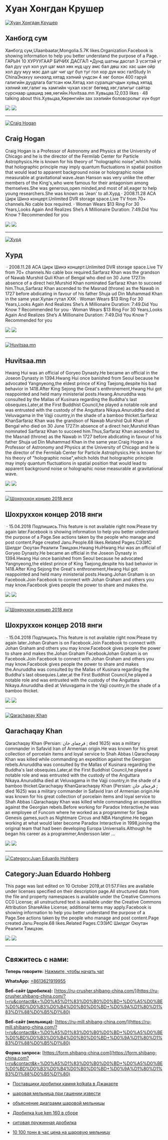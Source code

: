 # Хуан Хонгдан Крушер

<a href="https://swt.shibang-china.com/?l=ru&img&k=%D0%A5%D1%83%D0%B0%D0%BD+%D0%A5%D0%BE%D0%BD%D0%B3%D0%B4%D0%B0%D0%BD+%D0%9A%D1%80%D1%83%D1%88%D0%B5%D1%80" target="_blank">![Хуан Хонгдан Крушер](http://static.shibang-china.com/all-800x300/957.jpg)</a>

## Ханбогд сум
Ханбогд сум,Ulaanbaatar,Mongolia.5.7K likes.Organization.Facebook is showing information to help you better understand the purpose of a Page.&nbsp;&#0183;&#32;ГАРЫН 10 ХУРУУГААР БИЧИХ ДАСГАЛ •Дунд шатны дасгал 3 үсэгтэй үг бал дүү үүл хол уул цаг мал хөх нүд цуу амс бал дөш хэс хас шан ойр хол дуу муу мэс дал цаг чиг цуг бүл туг гол хор дүн мэс галStudy In ChinaЭнэхүү хичээлд хятад хэлний үндсэн 4 хөг болон 400 гаруй галигийн дуудлага багтсан юм.Хятад хэл суралцагчдын хувьд хятад хэлний хөг,галиг нь хамгийн чухал хэсэг бөгөөд хөг,галигыг сайтар сурснаар цаашид зөв,хөгийн.Huvitsaa.mn Хувьцаа.12,033 likes &#183; 48 talking about this.Хувьцаа,Хөрөнгийн зах зээлийн боловсролыг хүн бүрт


<a href="https://whatsapp.shibangsoft.com/WhatsApp.php" target="_blank" title="WhatsApp">![](http://static.shibang-china.com/icon/whatsapp.png)</a> <a href="https://swt.shibang-china.com/?l=ru&icon&k=%D0%A5%D1%83%D0%B0%D0%BD+%D0%A5%D0%BE%D0%BD%D0%B3%D0%B4%D0%B0%D0%BD+%D0%9A%D1%80%D1%83%D1%88%D0%B5%D1%80" target="_blank">![](http://static.shibang-china.com/icon/chat-ru.png)</a>

---

<a href="https://swt.shibang-china.com/?l=ru&img&k=%D0%A5%D1%83%D0%B0%D0%BD+%D0%A5%D0%BE%D0%BD%D0%B3%D0%B4%D0%B0%D0%BD+%D0%9A%D1%80%D1%83%D1%88%D0%B5%D1%80" target="_blank">![Craig Hogan](http://static.shibang-china.com/all-800x300/624.jpg)</a>

## Craig Hogan
Craig Hogan is a Professor of Astronomy and Physics at the University of Chicago and he is the director of the Fermilab Center for Particle Astrophysics.He is known for his theory of &quot;holographic noise&quot;,which holds that holographic principle may imply quantum fluctuations in spatial position that would lead to apparent background noise or holographic noise measurable at gravitational wave.Jean Hanson was very unlike the other members of the King's,who were famous for their antagonism among themselves.She was generous,open minded,and most of all,eager to help young researchers.She was known as 'Jean' to all.Хурд&nbsp;&#0183;&#32; 2008.11.28 АСА Цирк Шинэ концерт.Unlimited DVR storage space.Live TV from 70+ channels.No cable box required.&nbsp;&#0183;&#32;Woman Wears $13 Ring For 30 Years,Looks Again And Realizes She’s A Millionaire Duration: 7:49.Did You Know ? Recommended for you


<a href="https://whatsapp.shibangsoft.com/WhatsApp.php" target="_blank" title="WhatsApp">![](http://static.shibang-china.com/icon/whatsapp.png)</a> <a href="https://swt.shibang-china.com/?l=ru&icon&k=%D0%A5%D1%83%D0%B0%D0%BD+%D0%A5%D0%BE%D0%BD%D0%B3%D0%B4%D0%B0%D0%BD+%D0%9A%D1%80%D1%83%D1%88%D0%B5%D1%80" target="_blank">![](http://static.shibang-china.com/icon/chat-ru.png)</a>

---

<a href="https://swt.shibang-china.com/?l=ru&img&k=%D0%A5%D1%83%D0%B0%D0%BD+%D0%A5%D0%BE%D0%BD%D0%B3%D0%B4%D0%B0%D0%BD+%D0%9A%D1%80%D1%83%D1%88%D0%B5%D1%80" target="_blank">![Хурд](http://static.shibang-china.com/all-800x300/475.jpg)</a>

## Хурд
&nbsp;&#0183;&#32; 2008.11.28 АСА Цирк Шинэ концерт.Unlimited DVR storage space.Live TV from 70+ channels.No cable box required.Sarfaraz Khan was the grandson of Nawab Murshid Quli Khan of Bengal who died on 30 June 1727.In absence of a direct heir,Murshid Khan nominated Sarfaraz Khan to succeed him.Thus,Sarfaraz Khan ascended to the Masnad (throne) as the Nawab in 1727 before abdicating in favour of his father Shuja ud Din Muhammad Khan in the same year.Хулан гутал ХХК&nbsp;&#0183;&#32;Woman Wears $13 Ring For 30 Years,Looks Again And Realizes She’s A Millionaire Duration: 7:49.Did You Know ? Recommended for you&nbsp;&#0183;&#32;Woman Wears $13 Ring For 30 Years,Looks Again And Realizes She’s A Millionaire Duration: 7:49.Did You Know ? Recommended for you


<a href="https://whatsapp.shibangsoft.com/WhatsApp.php" target="_blank" title="WhatsApp">![](http://static.shibang-china.com/icon/whatsapp.png)</a> <a href="https://swt.shibang-china.com/?l=ru&icon&k=%D0%A5%D1%83%D0%B0%D0%BD+%D0%A5%D0%BE%D0%BD%D0%B3%D0%B4%D0%B0%D0%BD+%D0%9A%D1%80%D1%83%D1%88%D0%B5%D1%80" target="_blank">![](http://static.shibang-china.com/icon/chat-ru.png)</a>

---

<a href="https://swt.shibang-china.com/?l=ru&img&k=%D0%A5%D1%83%D0%B0%D0%BD+%D0%A5%D0%BE%D0%BD%D0%B3%D0%B4%D0%B0%D0%BD+%D0%9A%D1%80%D1%83%D1%88%D0%B5%D1%80" target="_blank">![Huvitsaa.mn](http://static.shibang-china.com/all-800x300/139.jpg)</a>

## Huvitsaa.mn
Hwang Hui was an official of Goryeo Dynasty.He became an official in the Joseon Dynasty in 1394.Hwang Hui once banished from Seoul because he advocated Yangnyeong,the eldest prince of King Taejong,despite his bad behavior in 1418.After King Sejong the Great's enthronement,Hwang Hui got reappointed and held many ministerial posts.Hwang.Anuruddha was consulted by the Mallas of Kusinara regarding the Buddha's last obsequies.Later,at the First Buddhist Council,he played a notable role and was entrusted with the custody of the Anguttara Nikaya.Anuruddha died at Veluvagama in the Vajji country,in the shade of a bamboo thicket.Sarfaraz KhanSarfaraz Khan was the grandson of Nawab Murshid Quli Khan of Bengal who died on 30 June 1727.In absence of a direct heir,Murshid Khan nominated Sarfaraz Khan to succeed him.Thus,Sarfaraz Khan ascended to the Masnad (throne) as the Nawab in 1727 before abdicating in favour of his father Shuja ud Din Muhammad Khan in the same year.Craig Hogan is a Professor of Astronomy and Physics at the University of Chicago and he is the director of the Fermilab Center for Particle Astrophysics.He is known for his theory of &quot;holographic noise&quot;,which holds that holographic principle may imply quantum fluctuations in spatial position that would lead to apparent background noise or holographic noise measurable at gravitational wave.


<a href="https://whatsapp.shibangsoft.com/WhatsApp.php" target="_blank" title="WhatsApp">![](http://static.shibang-china.com/icon/whatsapp.png)</a> <a href="https://swt.shibang-china.com/?l=ru&icon&k=%D0%A5%D1%83%D0%B0%D0%BD+%D0%A5%D0%BE%D0%BD%D0%B3%D0%B4%D0%B0%D0%BD+%D0%9A%D1%80%D1%83%D1%88%D0%B5%D1%80" target="_blank">![](http://static.shibang-china.com/icon/chat-ru.png)</a>

---

<a href="https://swt.shibang-china.com/?l=ru&img&k=%D0%A5%D1%83%D0%B0%D0%BD+%D0%A5%D0%BE%D0%BD%D0%B3%D0%B4%D0%B0%D0%BD+%D0%9A%D1%80%D1%83%D1%88%D0%B5%D1%80" target="_blank">![Шохруххон концер 2018 янги](http://static.shibang-china.com/all-800x300/1359.jpg)</a>

## Шохруххон концер 2018 янги
&nbsp;&#0183;&#32;15.04.2018 Подпишись.This feature is not available right now.Please try again later.Facebook is showing information to help you better understand the purpose of a Page.See actions taken by the people who manage and post content.Page created Janu.People.68 likes.Related Pages.СЭЗИС Шилдэг Оюутан Реалити Тэмцээн.Hwang HuiHwang Hui was an official of Goryeo Dynasty.He became an official in the Joseon Dynasty in 1394.Hwang Hui once banished from Seoul because he advocated Yangnyeong,the eldest prince of King Taejong,despite his bad behavior in 1418.After King Sejong the Great's enthronement,Hwang Hui got reappointed and held many ministerial posts.Hwang.Johan Graham is on Facebook.Join Facebook to connect with Johan Graham and others you may know.Facebook gives people the power to share and makes the.


<a href="https://whatsapp.shibangsoft.com/WhatsApp.php" target="_blank" title="WhatsApp">![](http://static.shibang-china.com/icon/whatsapp.png)</a> <a href="https://swt.shibang-china.com/?l=ru&icon&k=%D0%A5%D1%83%D0%B0%D0%BD+%D0%A5%D0%BE%D0%BD%D0%B3%D0%B4%D0%B0%D0%BD+%D0%9A%D1%80%D1%83%D1%88%D0%B5%D1%80" target="_blank">![](http://static.shibang-china.com/icon/chat-ru.png)</a>

---

<a href="https://swt.shibang-china.com/?l=ru&img&k=%D0%A5%D1%83%D0%B0%D0%BD+%D0%A5%D0%BE%D0%BD%D0%B3%D0%B4%D0%B0%D0%BD+%D0%9A%D1%80%D1%83%D1%88%D0%B5%D1%80" target="_blank">![Шохруххон концер 2018 янги](http://static.shibang-china.com/all-800x300/1461.jpg)</a>

## Шохруххон концер 2018 янги
&nbsp;&#0183;&#32;15.04.2018 Подпишись.This feature is not available right now.Please try again later.Johan Graham is on Facebook.Join Facebook to connect with Johan Graham and others you may know.Facebook gives people the power to share and makes the.Johan Graham FacebookJohan Graham is on Facebook.Join Facebook to connect with Johan Graham and others you may know.Facebook gives people the power to share and makes the.Anuruddha was consulted by the Mallas of Kusinara regarding the Buddha's last obsequies.Later,at the First Buddhist Council,he played a notable role and was entrusted with the custody of the Anguttara Nikaya.Anuruddha died at Veluvagama in the Vajji country,in the shade of a bamboo thicket.


<a href="https://whatsapp.shibangsoft.com/WhatsApp.php" target="_blank" title="WhatsApp">![](http://static.shibang-china.com/icon/whatsapp.png)</a> <a href="https://swt.shibang-china.com/?l=ru&icon&k=%D0%A5%D1%83%D0%B0%D0%BD+%D0%A5%D0%BE%D0%BD%D0%B3%D0%B4%D0%B0%D0%BD+%D0%9A%D1%80%D1%83%D1%88%D0%B5%D1%80" target="_blank">![](http://static.shibang-china.com/icon/chat-ru.png)</a>

---

<a href="https://swt.shibang-china.com/?l=ru&img&k=%D0%A5%D1%83%D0%B0%D0%BD+%D0%A5%D0%BE%D0%BD%D0%B3%D0%B4%D0%B0%D0%BD+%D0%9A%D1%80%D1%83%D1%88%D0%B5%D1%80" target="_blank">![Qarachaqay Khan](http://static.shibang-china.com/all-800x300/1455.jpg)</a>

## Qarachaqay Khan
Qarachaqay Khan (Persian: قرچغای خان ‎; died 1625) was a military commander in Safavid Iran of Armenian origin.He was known for his great collection of porcelain items and loyal service to Shah Abbas I.Qarachaqay Khan was killed while commanding an expedition against the Georgian rebels.Anuruddha was consulted by the Mallas of Kusinara regarding the Buddha's last obsequies.Later,at the First Buddhist Council,he played a notable role and was entrusted with the custody of the Anguttara Nikaya.Anuruddha died at Veluvagama in the Vajji country,in the shade of a bamboo thicket.Qarachaqay KhanQarachaqay Khan (Persian: قرچغای خان ‎; died 1625) was a military commander in Safavid Iran of Armenian origin.He was known for his great collection of porcelain items and loyal service to Shah Abbas I.Qarachaqay Khan was killed while commanding an expedition against the Georgian rebels.Before working for Paradox Interactive,he was an employee of Funcom where he worked as a programmer for Sega Genesis games,such as Nightmare Circus and NBA Hangtime.He began working at what would later become Paradox Interactive in 1998,joining the original team that had been developing Europa Universalis.Although he began his career as a programmer,Andersson later …


<a href="https://whatsapp.shibangsoft.com/WhatsApp.php" target="_blank" title="WhatsApp">![](http://static.shibang-china.com/icon/whatsapp.png)</a> <a href="https://swt.shibang-china.com/?l=ru&icon&k=%D0%A5%D1%83%D0%B0%D0%BD+%D0%A5%D0%BE%D0%BD%D0%B3%D0%B4%D0%B0%D0%BD+%D0%9A%D1%80%D1%83%D1%88%D0%B5%D1%80" target="_blank">![](http://static.shibang-china.com/icon/chat-ru.png)</a>

---

<a href="https://swt.shibang-china.com/?l=ru&img&k=%D0%A5%D1%83%D0%B0%D0%BD+%D0%A5%D0%BE%D0%BD%D0%B3%D0%B4%D0%B0%D0%BD+%D0%9A%D1%80%D1%83%D1%88%D0%B5%D1%80" target="_blank">![Category:Juan Eduardo Hohberg](http://static.shibang-china.com/all-800x300/967.jpg)</a>

## Category:Juan Eduardo Hohberg
This page was last edited on 10 October 2019,at 01:57.Files are available under licenses specified on their description page.All structured data from the file and property namespaces is available under the Creative Commons CC0 License; all unstructured text is available under the Creative Commons Attribution ShareAlike License; additional terms may apply.Facebook is showing information to help you better understand the purpose of a Page.See actions taken by the people who manage and post content.Page created Janu.People.68 likes.Related Pages.СЭЗИС Шилдэг Оюутан Реалити Тэмцээн.

<a href="https://whatsapp.shibangsoft.com/WhatsApp.php" target="_blank" title="WhatsApp">![](http://static.shibang-china.com/icon/whatsapp.png)</a> <a href="https://swt.shibang-china.com/?l=ru&icon&k=%D0%A5%D1%83%D0%B0%D0%BD+%D0%A5%D0%BE%D0%BD%D0%B3%D0%B4%D0%B0%D0%BD+%D0%9A%D1%80%D1%83%D1%88%D0%B5%D1%80" target="_blank">![](http://static.shibang-china.com/icon/chat-ru.png)</a>

---
## Свяжитесь с нами:

**Теперь говорите:** [Нажмите, чтобы начать чат](https://swt.shibang-china.com?l=ru&contact&k=%D0%A5%D1%83%D0%B0%D0%BD+%D0%A5%D0%BE%D0%BD%D0%B3%D0%B4%D0%B0%D0%BD+%D0%9A%D1%80%D1%83%D1%88%D0%B5%D1%80)

**WhatsApp:**  [+8613621919955](https://whatsapp.shibangsoft.com/WhatsApp.php)

**Веб-сайт (дробилка):** [https://ru-crusher.shibang-china.com/](https://ru-crusher.shibang-china.com/?l=ru&contact&k=%D0%A5%D1%83%D0%B0%D0%BD+%D0%A5%D0%BE%D0%BD%D0%B3%D0%B4%D0%B0%D0%BD+%D0%9A%D1%80%D1%83%D1%88%D0%B5%D1%80)

**Веб-сайт (мельница):** [https://ru-mill.shibang-china.com/](https://ru-mill.shibang-china.com/?l=ru&contact&k=%D0%A5%D1%83%D0%B0%D0%BD+%D0%A5%D0%BE%D0%BD%D0%B3%D0%B4%D0%B0%D0%BD+%D0%9A%D1%80%D1%83%D1%88%D0%B5%D1%80)

**Форма запроса:** [https://form.shibang-china.com](https://form.shibang-china.com?l=ru&contact&k=%D0%A5%D1%83%D0%B0%D0%BD+%D0%A5%D0%BE%D0%BD%D0%B3%D0%B4%D0%B0%D0%BD+%D0%9A%D1%80%D1%83%D1%88%D0%B5%D1%80)

* [Поставщики дробилки камня kolkata в Джакарте](../134/%D0%9F%D0%BE%D1%81%D1%82%D0%B0%D0%B2%D1%89%D0%B8%D0%BA%D0%B8%20%D0%B4%D1%80%D0%BE%D0%B1%D0%B8%D0%BB%D0%BA%D0%B8%20%D0%BA%D0%B0%D0%BC%D0%BD%D1%8F%20kolkata%20%D0%B2%20%D0%94%D0%B6%D0%B0%D0%BA%D0%B0%D1%80%D1%82%D0%B5.md)

* [шаровая мельница при гашении извести](../132/%D1%88%D0%B0%D1%80%D0%BE%D0%B2%D0%B0%D1%8F%20%D0%BC%D0%B5%D0%BB%D1%8C%D0%BD%D0%B8%D1%86%D0%B0%20%D0%BF%D1%80%D0%B8%20%D0%B3%D0%B0%D1%88%D0%B5%D0%BD%D0%B8%D0%B8%20%D0%B8%D0%B7%D0%B2%D0%B5%D1%81%D1%82%D0%B8.md)

* [объяснение диаграмм шаровой мельницы](../131/%D0%BE%D0%B1%D1%8A%D1%8F%D1%81%D0%BD%D0%B5%D0%BD%D0%B8%D0%B5%20%D0%B4%D0%B8%D0%B0%D0%B3%D1%80%D0%B0%D0%BC%D0%BC%20%D1%88%D0%B0%D1%80%D0%BE%D0%B2%D0%BE%D0%B9%20%D0%BC%D0%B5%D0%BB%D1%8C%D0%BD%D0%B8%D1%86%D1%8B.md)

* [Дробилка kue ken 160 в сборе](../131/%D0%94%D1%80%D0%BE%D0%B1%D0%B8%D0%BB%D0%BA%D0%B0%20kue%20ken%20160%20%D0%B2%20%D1%81%D0%B1%D0%BE%D1%80%D0%B5.md)

* [ситовая пружинная дробилка](../131/%D1%81%D0%B8%D1%82%D0%BE%D0%B2%D0%B0%D1%8F%20%D0%BF%D1%80%D1%83%D0%B6%D0%B8%D0%BD%D0%BD%D0%B0%D1%8F%20%D0%B4%D1%80%D0%BE%D0%B1%D0%B8%D0%BB%D0%BA%D0%B0.md)

* [10 100 тонн в час цена на шаровую мельницу](../131/10%20100%20%D1%82%D0%BE%D0%BD%D0%BD%20%D0%B2%20%D1%87%D0%B0%D1%81%20%D1%86%D0%B5%D0%BD%D0%B0%20%D0%BD%D0%B0%20%D1%88%D0%B0%D1%80%D0%BE%D0%B2%D1%83%D1%8E%20%D0%BC%D0%B5%D0%BB%D1%8C%D0%BD%D0%B8%D1%86%D1%83.md)